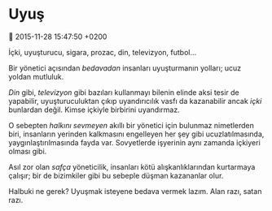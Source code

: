 Uyuş
====

:date: 2015-11-28 15:47:50 +0200

İçki, uyuşturucu, sigara, prozac, din, televizyon, futbol…

Bir yönetici açısından *bedavadan* insanları uyuşturmanın yolları; ucuz yoldan
mutluluk.

*Din* gibi, *televizyon* gibi bazıları kullanmayı bilenin elinde aksi tesir de
yapabilir, uyuşturuculuktan çıkıp uyandırıcılık vasfı da kazanabilir ancak
*içki* bunlardan değil. Kimse içkiyle birbirini uyandırmaz.

O sebepten *halkını sevmeyen* akıllı bir yönetici için bulunmaz nimetlerden
biri, insanların yerinden kalkmasını engelleyen her şey gibi ucuzlatılmasında,
yaygınlaştırılmasında fayda var. Sovyetlerde işyerinin aynı zamanda içkiyeri
olması gibi.

Asıl zor olan *safça* yöneticilik, insanları kötü alışkanlıklarından kurtarmaya
çalışır; bir de bizimkiler gibi bu sebeple düşman kazananlar olur.

Halbuki ne gerek? Uyuşmak isteyene bedava vermek lazım. Alan razı, satan razı. 


